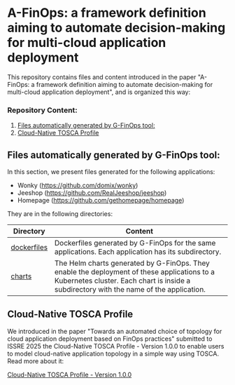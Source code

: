 # A-FinOps: a framework definition aiming to automate decision-making for multi-cloud application deployment

This repository contains files and content introduced in the paper "A-FinOps: a framework definition aiming to automate decision-making for multi-cloud application deployment", and is organized this way:

### Repository Content:

1. [Files automatically generated by G-FinOps tool:](#files-automatically-generated-by-g-finops-tool)
2. [Cloud-Native TOSCA Profile](#cloud-native-tosca-profile)

## Files automatically generated by G-FinOps tool:

In this section, we present files generated for the following applications:

- Wonky (https://github.com/domix/wonky)
- Jeeshop (https://github.com/RealJeeshop/jeeshop)
- Homepage (https://github.com/gethomepage/homepage)

They are in the following directories:

| Directory                     | Content                                                                                                                                                                                |
| ----------------------------- | -------------------------------------------------------------------------------------------------------------------------------------------------------------------------------------- |
| [dockerfiles](./dockerfiles/) | Dockerfiles generated by G-FinOps for the same applications. Each application has its subdirectory.                                                                                    |
| [charts](./charts/)           | The Helm charts generated by G-FinOps. They enable the deployment of these applications to a Kubernetes cluster. Each chart is inside a subdirectory with the name of the application. |

## Cloud-Native TOSCA Profile

We introduced in the paper "Towards an automated choice of topology for cloud application deployment based on FinOps practices" submitted to ISSRE 2025 the Cloud-Native TOSCA Profile - Version 1.0.0 to enable users to model cloud-native application topology in a simple way using TOSCA. Read more about it:

[Cloud-Native TOSCA Profile - Version 1.0.0](./cloud-native-tosca-profile/README.md)
